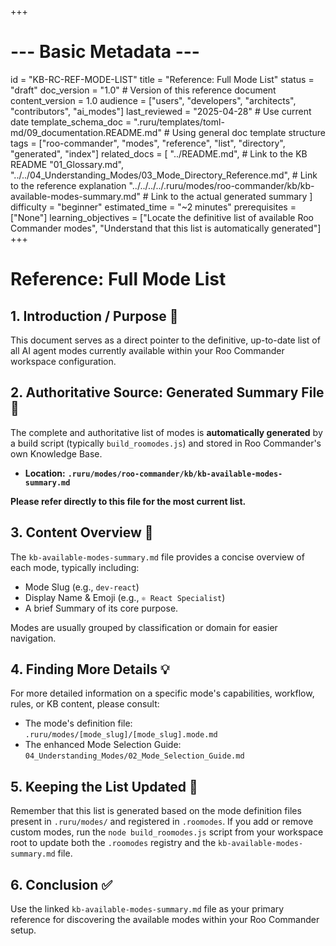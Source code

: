 +++
# --- Basic Metadata ---
id = "KB-RC-REF-MODE-LIST"
title = "Reference: Full Mode List"
status = "draft"
doc_version = "1.0" # Version of this reference document
content_version = 1.0
audience = ["users", "developers", "architects", "contributors", "ai_modes"]
last_reviewed = "2025-04-28" # Use current date
template_schema_doc = ".ruru/templates/toml-md/09_documentation.README.md" # Using general doc template structure
tags = ["roo-commander", "modes", "reference", "list", "directory", "generated", "index"]
related_docs = [
    "../README.md", # Link to the KB README
    "01_Glossary.md",
    "../../04_Understanding_Modes/03_Mode_Directory_Reference.md", # Link to the reference explanation
    "../../../../.ruru/modes/roo-commander/kb/kb-available-modes-summary.md" # Link to the actual generated summary
    ]
difficulty = "beginner"
estimated_time = "~2 minutes"
prerequisites = ["None"]
learning_objectives = ["Locate the definitive list of available Roo Commander modes", "Understand that this list is automatically generated"]
+++

# Reference: Full Mode List

## 1. Introduction / Purpose 🎯

This document serves as a direct pointer to the definitive, up-to-date list of all AI agent modes currently available within your Roo Commander workspace configuration.

## 2. Authoritative Source: Generated Summary File 📌

The complete and authoritative list of modes is **automatically generated** by a build script (typically `build_roomodes.js`) and stored in Roo Commander's own Knowledge Base.

*   **Location:** **`.ruru/modes/roo-commander/kb/kb-available-modes-summary.md`**

**Please refer directly to this file for the most current list.**

## 3. Content Overview 📄

The `kb-available-modes-summary.md` file provides a concise overview of each mode, typically including:

*   Mode Slug (e.g., `dev-react`)
*   Display Name & Emoji (e.g., `⚛️ React Specialist`)
*   A brief Summary of its core purpose.

Modes are usually grouped by classification or domain for easier navigation.

## 4. Finding More Details 💡

For more detailed information on a specific mode's capabilities, workflow, rules, or KB content, please consult:

*   The mode's definition file: `.ruru/modes/[mode_slug]/[mode_slug].mode.md`
*   The enhanced Mode Selection Guide: `04_Understanding_Modes/02_Mode_Selection_Guide.md`

## 5. Keeping the List Updated 🔄

Remember that this list is generated based on the mode definition files present in `.ruru/modes/` and registered in `.roomodes`. If you add or remove custom modes, run the `node build_roomodes.js` script from your workspace root to update both the `.roomodes` registry and the `kb-available-modes-summary.md` file.

## 6. Conclusion ✅

Use the linked `kb-available-modes-summary.md` file as your primary reference for discovering the available modes within your Roo Commander setup.
